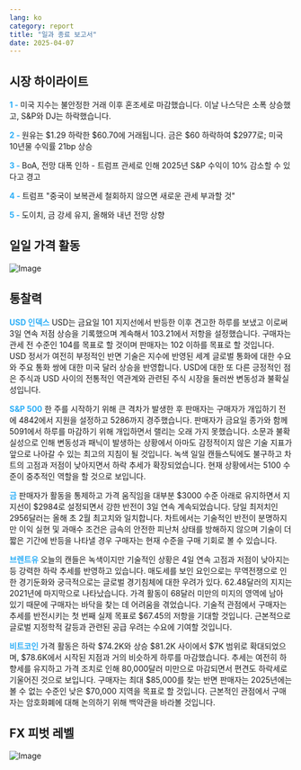 ```yaml
---
lang: ko
category: report
title: "일과 종료 보고서"
date: 2025-04-07
---
```



<h2>시장 하이라이트</h2>
<strong style="color: #2caef7;">1 - </strong> 미국 지수는 불안정한 거래 이후 혼조세로 마감했습니다. 이날 나스닥은 소폭 상승했고, S&P와 DJ는 하락했습니다.


<strong style="color: #2caef7;">2 - </strong> 원유는 $1.29 하락한 $60.70에 거래됩니다. 금은 $60 하락하여 $2977로; 미국 10년물 수익률 21bp 상승

<strong style="color: #2caef7;">3 - </strong> BoA, 전망 대폭 인하 - 트럼프 관세로 인해 2025년 S&P 수익이 10% 감소할 수 있다고 경고

<strong style="color: #2caef7;">4 - </strong> 트럼프 "중국이 보복관세 철회하지 않으면 새로운 관세 부과할 것"

<strong style="color: #2caef7;">5 - </strong> 도이치, 금 강세 유지, 올해와 내년 전망 상향



<h2>일일 가격 활동</h2>
<img src="https://markleighedu.github.io/img/Apr-2025/07-Apr-2025/price.jpg" alt="Image"/>

<h2>통찰력</h2>
<strong style="color: #2caef7;">USD 인덱스</strong> USD는 금요일 101 지지선에서 반등한 이후 견고한 하루를 보냈고 이로써 3일 연속 저점 상승을 기록했으며 계속해서 103.21에서 저항을 설정했습니다. 구매자는 관세 전 수준인 104를 목표로 할 것이며 판매자는 102 이하를 목표로 할 것입니다. USD 정서가 여전히 부정적인 반면 기술은 지수에 반영된 세계 글로벌 통화에 대한 수요와 주요 통화 쌍에 대한 미국 달러 상승을 반영합니다. USD에 대한 또 다른 긍정적인 점은 주식과 USD 사이의 전통적인 역관계와 관련된 주식 시장을 둘러싼 변동성과 불확실성입니다. 

<strong style="color: #2caef7;">S&P 500</strong> 한 주를 시작하기 위해 큰 격차가 발생한 후 판매자는 구매자가 개입하기 전에 4842에서 지원을 설정하고 5286까지 경주했습니다. 판매자가 금요일 종가와 함께 5091에서 하루를 마감하기 위해 개입하면서 랠리는 오래 가지 못했습니다. 소문과 불확실성으로 인해 변동성과 패닉이 발생하는 상황에서 아마도 감정적이지 않은 기술 지표가 앞으로 나아갈 수 있는 최고의 지침이 될 것입니다. 녹색 일일 캔들스틱에도 불구하고 차트의 고점과 저점이 낮아지면서 하락 추세가 확장되었습니다. 현재 상황에서는 5100 수준이 중추적인 역할을 할 것으로 보입니다.

<strong style="color: #2caef7;">금</strong> 판매자가 활동을 통제하고 가격 움직임을 대부분 $3000 수준 아래로 유지하면서 지지선이 $2984로 설정되면서 강한 반전이 3일 연속 계속되었습니다. 당일 최저치인 2956달러는 올해 초 2월 최고치와 일치합니다. 차트에서는 기술적인 반전이 분명하지만 이익 실현 및 과매수 조건은 금속의 안전한 피난처 상태를 방해하지 않으며 기술이 더 짧은 기간에 반등을 나타낼 경우 구매자는 현재 수준을 구매 기회로 볼 수 있습니다. 

<strong style="color: #2caef7;">브렌트유</strong> 오늘의 캔들은 녹색이지만 기술적인 상황은 4일 연속 고점과 저점이 낮아지는 등 강력한 하락 추세를 반영하고 있습니다. 매도세를 보인 요인으로는 무역전쟁으로 인한 경기둔화와 궁극적으로는 글로벌 경기침체에 대한 우려가 있다. 62.48달러의 지지는 2021년에 마지막으로 나타났습니다. 가격 활동이 68달러 미만의 미지의 영역에 남아 있기 때문에 구매자는 바닥을 찾는 데 어려움을 겪었습니다. 기술적 관점에서 구매자는 추세를 반전시키는 첫 번째 실제 목표로 $67.45의 저항을 기대할 것입니다. 근본적으로 글로벌 지정학적 갈등과 관련된 공급 우려는 수요에 기여할 것입니다.   

<strong style="color: #2caef7;">비트코인</strong> 가격 활동은 하락 $74.2K와 상승 $81.2K 사이에서 $7K 범위로 확대되었으며, $78.6K에서 시작된 지점과 거의 비슷하게 하루를 마감했습니다. 추세는 여전히 하향세를 유지하고 가격 조치로 인해 80,000달러 미만으로 마감되면서 편견도 하락세로 기울어진 것으로 보입니다. 구매자는 최대 $85,000를 찾는 반면 판매자는 2025년에는 볼 수 없는 수준인 낮은 $70,000 지역을 목표로 할 것입니다. 근본적인 관점에서 구매자는 암호화폐에 대해 논의하기 위해 백악관을 바라볼 것입니다.



<h2>FX 피벗 레벨</h2>
<img src="https://markleighedu.github.io/img/Apr-2025/07-Apr-2025/pivot.jpg" alt="Image"/>
